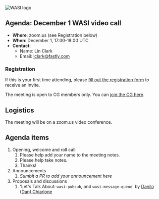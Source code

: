 ![WASI logo](https://raw.githubusercontent.com/WebAssembly/WASI/main/WASI.png)

## Agenda: December 1 WASI video call

- **Where**: zoom.us (see Registration below)
- **When**: December 1, 17:00-18:00 UTC
- **Contact**:
  - Name: Lin Clark
  - Email: lclark@fastly.com

### Registration

If this is your first time attending, please [fill out the registration form](https://docs.google.com/forms/d/e/1FAIpQLSdpO6Lp2L_dZ2_oiDgzjKx7pb7s2YYHjeSIyfHWZZGSKoZKWQ/viewform?usp=sf_link) to receive an invite.

The meeting is open to CG members only. You can [join the CG here](https://www.w3.org/community/webassembly/).

## Logistics

The meeting will be on a zoom.us video conference.

## Agenda items

1. Opening, welcome and roll call
    1. Please help add your name to the meeting notes.
    1. Please help take notes.
    1. Thanks!
1. Announcements
    1. _Sumbit a PR to add your announcement here_
1. Proposals and discussions
    1. 'Let's Talk About: `wasi-pubsub`, and `wasi-message-queue`' by [Danilo (Dan) Chiarlone](https://github.com/danbugs)
